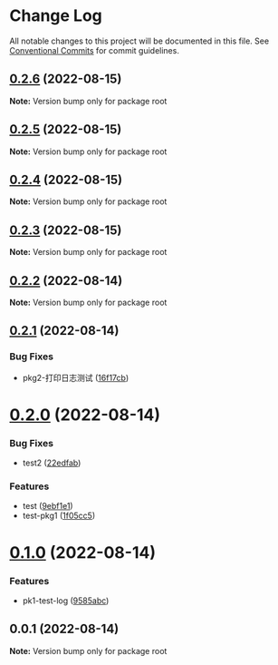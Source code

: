 # Change Log

All notable changes to this project will be documented in this file.
See [Conventional Commits](https://conventionalcommits.org) for commit guidelines.

## [0.2.6](https://github.com/aMiing/menorepo/compare/v0.2.5...v0.2.6) (2022-08-15)

**Note:** Version bump only for package root





## [0.2.5](https://github.com/aMiing/menorepo/compare/v0.2.4...v0.2.5) (2022-08-15)

**Note:** Version bump only for package root





## [0.2.4](https://github.com/aMiing/menorepo/compare/v0.2.3...v0.2.4) (2022-08-15)

**Note:** Version bump only for package root





## [0.2.3](https://github.com/aMiing/menorepo/compare/v0.2.2...v0.2.3) (2022-08-15)

**Note:** Version bump only for package root





## [0.2.2](https://github.com/aMiing/menorepo/compare/v0.2.1...v0.2.2) (2022-08-14)

**Note:** Version bump only for package root





## [0.2.1](https://github.com/aMiing/menorepo/compare/v0.2.0...v0.2.1) (2022-08-14)


### Bug Fixes

* pkg2-打印日志测试 ([16f17cb](https://github.com/aMiing/menorepo/commit/16f17cb94a19bf9fe98cd91e32a401402c52f907))





# [0.2.0](https://github.com/aMiing/menorepo/compare/v0.1.0...v0.2.0) (2022-08-14)


### Bug Fixes

* test2 ([22edfab](https://github.com/aMiing/menorepo/commit/22edfab25d678f18298456c6693919f8f811412d))


### Features

* test ([9ebf1e1](https://github.com/aMiing/menorepo/commit/9ebf1e1b6a224f1c502d232e768ba58b16dd3a78))
* test-pkg1 ([1f05cc5](https://github.com/aMiing/menorepo/commit/1f05cc5153104e7ef7bd094348ae890755f15f18))





# [0.1.0](https://github.com/aMiing/menorepo/compare/v0.0.1...v0.1.0) (2022-08-14)


### Features

* pk1-test-log ([9585abc](https://github.com/aMiing/menorepo/commit/9585abcfc3116488c6eb0d1309d0c00797040377))





## 0.0.1 (2022-08-14)

**Note:** Version bump only for package root
